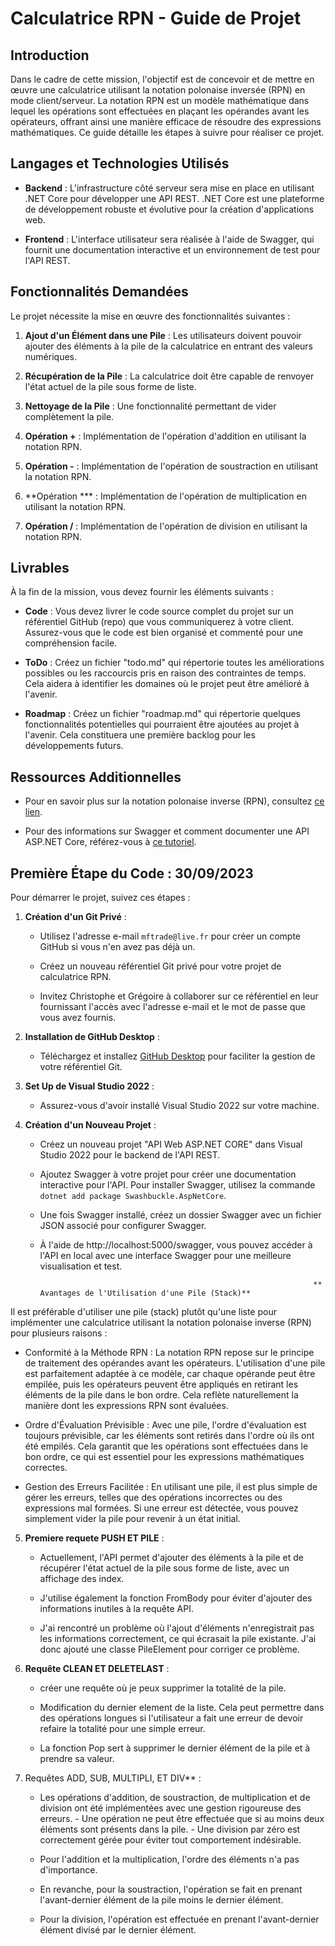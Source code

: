 # Calculatrice RPN - Guide de Projet

## Introduction

Dans le cadre de cette mission, l'objectif est de concevoir et de mettre en œuvre une calculatrice utilisant la notation polonaise inversée (RPN) en mode client/serveur. La notation RPN est un modèle mathématique dans lequel les opérations sont effectuées en plaçant les opérandes avant les opérateurs, offrant ainsi une manière efficace de résoudre des expressions mathématiques. Ce guide détaille les étapes à suivre pour réaliser ce projet.

## Langages et Technologies Utilisés

- **Backend** : L'infrastructure côté serveur sera mise en place en utilisant .NET Core pour développer une API REST. .NET Core est une plateforme de développement robuste et évolutive pour la création d'applications web.

- **Frontend** : L'interface utilisateur sera réalisée à l'aide de Swagger, qui fournit une documentation interactive et un environnement de test pour l'API REST.

## Fonctionnalités Demandées

Le projet nécessite la mise en œuvre des fonctionnalités suivantes :

1. **Ajout d'un Élément dans une Pile** : Les utilisateurs doivent pouvoir ajouter des éléments à la pile de la calculatrice en entrant des valeurs numériques.

2. **Récupération de la Pile** : La calculatrice doit être capable de renvoyer l'état actuel de la pile sous forme de liste.

3. **Nettoyage de la Pile** : Une fonctionnalité permettant de vider complètement la pile.

4. **Opération +** : Implémentation de l'opération d'addition en utilisant la notation RPN.

5. **Opération -** : Implémentation de l'opération de soustraction en utilisant la notation RPN.

6. **Opération *** : Implémentation de l'opération de multiplication en utilisant la notation RPN.

7. **Opération /** : Implémentation de l'opération de division en utilisant la notation RPN.

## Livrables

À la fin de la mission, vous devez fournir les éléments suivants :

- **Code** : Vous devez livrer le code source complet du projet sur un référentiel GitHub (repo) que vous communiquerez à votre client. Assurez-vous que le code est bien organisé et commenté pour une compréhension facile.

- **ToDo** : Créez un fichier "todo.md" qui répertorie toutes les améliorations possibles ou les raccourcis pris en raison des contraintes de temps. Cela aidera à identifier les domaines où le projet peut être amélioré à l'avenir.

- **Roadmap** : Créez un fichier "roadmap.md" qui répertorie quelques fonctionnalités potentielles qui pourraient être ajoutées au projet à l'avenir. Cela constituera une première backlog pour les développements futurs.

## Ressources Additionnelles

- Pour en savoir plus sur la notation polonaise inverse (RPN), consultez [ce lien](https://fr.wikipedia.org/wiki/Notation_polonaise_inverse).

- Pour des informations sur Swagger et comment documenter une API ASP.NET Core, référez-vous à [ce tutoriel](https://rdonfack.developpez.com/tutoriels/documenter-web-api-aspnet-core-swagger/).

## Première Étape du Code : 30/09/2023

Pour démarrer le projet, suivez ces étapes :

1. **Création d'un Git Privé** :

   - Utilisez l'adresse e-mail `mftrade@live.fr` pour créer un compte GitHub si vous n'en avez pas déjà un.

   - Créez un nouveau référentiel Git privé pour votre projet de calculatrice RPN.

   - Invitez Christophe et Grégoire à collaborer sur ce référentiel en leur fournissant l'accès avec l'adresse e-mail et le mot de passe que vous avez fournis.

2. **Installation de GitHub Desktop** :

   - Téléchargez et installez [GitHub Desktop](https://desktop.github.com/) pour faciliter la gestion de votre référentiel Git.

3. **Set Up de Visual Studio 2022** :

   - Assurez-vous d'avoir installé Visual Studio 2022 sur votre machine.

4. **Création d'un Nouveau Projet** :

   - Créez un nouveau projet "API Web ASP.NET CORE" dans Visual Studio 2022 pour le backend de l'API REST.

   - Ajoutez Swagger à votre projet pour créer une documentation interactive pour l'API. Pour installer Swagger, utilisez la commande `dotnet add package Swashbuckle.AspNetCore`.

   - Une fois Swagger installé, créez un dossier Swagger avec un fichier JSON associé pour configurer Swagger.

   - À l'aide de http://localhost:5000/swagger, vous pouvez accéder à l'API en local avec une interface Swagger pour une meilleure visualisation et test.
  
                                                                      ** Avantages de l'Utilisation d'une Pile (Stack)**

Il est préférable d'utiliser une pile (stack) plutôt qu'une liste pour implémenter une calculatrice utilisant la notation polonaise inverse (RPN) pour plusieurs raisons :

   - Conformité à la Méthode RPN : La notation RPN repose sur le principe de traitement des opérandes avant les opérateurs. L'utilisation d'une pile est parfaitement adaptée à ce modèle, car chaque opérande peut être empilée, puis les opérateurs peuvent être appliqués en retirant les éléments de la pile dans le bon ordre. Cela reflète naturellement la manière dont les expressions RPN sont évaluées.

   - Ordre d'Évaluation Prévisible : Avec une pile, l'ordre d'évaluation est toujours prévisible, car les éléments sont retirés dans l'ordre où ils ont été empilés. Cela garantit que les opérations sont effectuées dans le bon ordre, ce qui est essentiel pour les expressions mathématiques correctes.

   - Gestion des Erreurs Facilitée : En utilisant une pile, il est plus simple de gérer les erreurs, telles que des opérations incorrectes ou des expressions mal formées. Si une erreur est détectée, vous pouvez simplement vider la pile pour revenir à un état initial.
  
5. **Premiere requete PUSH ET PILE** :
   
   - Actuellement, l'API permet d'ajouter des éléments à la pile et de récupérer l'état actuel de la pile sous forme de liste, avec un affichage des index.
     
   - J'utilise également la fonction FromBody pour éviter d'ajouter des informations inutiles à la requête API.
     
   - J'ai rencontré un problème où l'ajout d'éléments n'enregistrait pas les informations correctement, ce qui écrasait la pile existante. J'ai donc ajouté une classe PileElement pour corriger ce problème.

5. **Requête CLEAN ET DELETELAST** :

   - créer une requête où je peux supprimer la totalité de la pile.
     
   - Modification du dernier element de la liste. Cela peut permettre dans des opérations longues si l'utilisateur a fait une erreur de devoir refaire la totalité pour une simple erreur.
     
   - La fonction Pop sert à supprimer le dernier élément de la pile et à prendre sa valeur.
  
6. Requêtes ADD, SUB, MULTIPLI, ET DIV** :

   - Les opérations d'addition, de soustraction, de multiplication et de division ont été implémentées avec une gestion rigoureuse des erreurs.
         - Une opération ne peut être effectuée que si au moins deux éléments sont présents dans la pile.
         - Une division par zéro est correctement gérée pour éviter tout comportement indésirable.
     
   - Pour l'addition et la multiplication, l'ordre des éléments n'a pas d'importance.
     
   - En revanche, pour la soustraction, l'opération se fait en prenant l'avant-dernier élément de la pile moins le dernier élément.
     
   - Pour la division, l'opération est effectuée en prenant l'avant-dernier élément divisé par le dernier élément.
  

